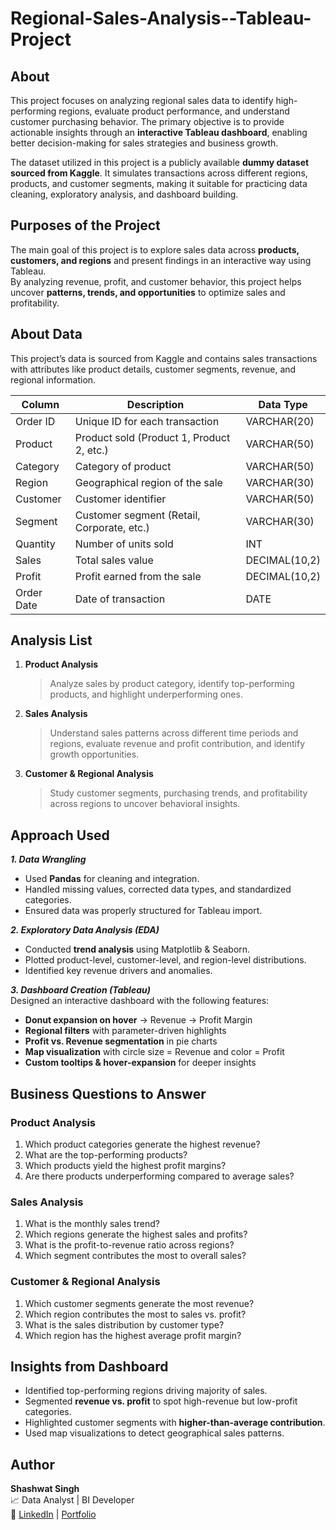 # Regional-Sales-Analysis--Tableau-Project

## About
This project focuses on analyzing regional sales data to identify high-performing regions, evaluate product performance, and understand customer purchasing behavior. The primary objective is to provide actionable insights through an **interactive Tableau dashboard**, enabling better decision-making for sales strategies and business growth.  

The dataset utilized in this project is a publicly available **dummy dataset sourced from Kaggle**. It simulates transactions across different regions, products, and customer segments, making it suitable for practicing data cleaning, exploratory analysis, and dashboard building.


## Purposes of the Project
The main goal of this project is to explore sales data across **products, customers, and regions** and present findings in an interactive way using Tableau.  
By analyzing revenue, profit, and customer behavior, this project helps uncover **patterns, trends, and opportunities** to optimize sales and profitability.


## About Data
This project’s data is sourced from Kaggle and contains sales transactions with attributes like product details, customer segments, revenue, and regional information.  

| Column        | Description                                       | Data Type        |
|---------------|---------------------------------------------------|------------------|
| Order ID      | Unique ID for each transaction                    | VARCHAR(20)      |
| Product       | Product sold (Product 1, Product 2, etc.)         | VARCHAR(50)      |
| Category      | Category of product                               | VARCHAR(50)      |
| Region        | Geographical region of the sale                   | VARCHAR(30)      |
| Customer      | Customer identifier                               | VARCHAR(50)      |
| Segment       | Customer segment (Retail, Corporate, etc.)        | VARCHAR(30)      |
| Quantity      | Number of units sold                              | INT              |
| Sales         | Total sales value                                 | DECIMAL(10,2)    |
| Profit        | Profit earned from the sale                       | DECIMAL(10,2)    |
| Order Date    | Date of transaction                               | DATE             |


## Analysis List

1. **Product Analysis**  
   > Analyze sales by product category, identify top-performing products, and highlight underperforming ones.  

2. **Sales Analysis**  
   > Understand sales patterns across different time periods and regions, evaluate revenue and profit contribution, and identify growth opportunities.  

3. **Customer & Regional Analysis**  
   > Study customer segments, purchasing trends, and profitability across regions to uncover behavioral insights.  


## Approach Used

***1. Data Wrangling***  
- Used **Pandas** for cleaning and integration.  
- Handled missing values, corrected data types, and standardized categories.  
- Ensured data was properly structured for Tableau import.  

***2. Exploratory Data Analysis (EDA)***  
- Conducted **trend analysis** using Matplotlib & Seaborn.  
- Plotted product-level, customer-level, and region-level distributions.  
- Identified key revenue drivers and anomalies.  

***3. Dashboard Creation (Tableau)***  
Designed an interactive dashboard with the following features:  
- **Donut expansion on hover** → Revenue → Profit Margin  
- **Regional filters** with parameter-driven highlights  
- **Profit vs. Revenue segmentation** in pie charts  
- **Map visualization** with circle size = Revenue and color = Profit  
- **Custom tooltips & hover-expansion** for deeper insights  


## Business Questions to Answer

### Product Analysis
1. Which product categories generate the highest revenue?  
2. What are the top-performing products?  
3. Which products yield the highest profit margins?  
4. Are there products underperforming compared to average sales?  

### Sales Analysis
1. What is the monthly sales trend?  
2. Which regions generate the highest sales and profits?  
3. What is the profit-to-revenue ratio across regions?  
4. Which segment contributes the most to overall sales?  

### Customer & Regional Analysis
1. Which customer segments generate the most revenue?  
2. Which region contributes the most to sales vs. profit?  
3. What is the sales distribution by customer type?  
4. Which region has the highest average profit margin?  


## Insights from Dashboard
- Identified top-performing regions driving majority of sales.  
- Segmented **revenue vs. profit** to spot high-revenue but low-profit categories.  
- Highlighted customer segments with **higher-than-average contribution**.  
- Used map visualizations to detect geographical sales patterns.  



## Author
**Shashwat Singh**  
📈 Data Analyst | BI Developer  
💼 [LinkedIn](#) | [Portfolio](#)  

